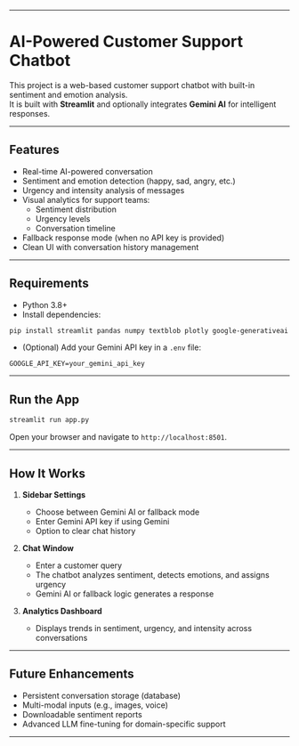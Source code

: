 
---
# AI-Powered Customer Support Chatbot

This project is a web-based customer support chatbot with built-in sentiment and emotion analysis.  
It is built with **Streamlit** and optionally integrates **Gemini AI** for intelligent responses.  

---

## Features

- Real-time AI-powered conversation
- Sentiment and emotion detection (happy, sad, angry, etc.)
- Urgency and intensity analysis of messages
- Visual analytics for support teams:
  - Sentiment distribution
  - Urgency levels
  - Conversation timeline
- Fallback response mode (when no API key is provided)
- Clean UI with conversation history management

---

## Requirements

- Python 3.8+
- Install dependencies:

```bash
pip install streamlit pandas numpy textblob plotly google-generativeai
````

* (Optional) Add your Gemini API key in a `.env` file:

```
GOOGLE_API_KEY=your_gemini_api_key
```

---

## Run the App

```bash
streamlit run app.py
```

Open your browser and navigate to `http://localhost:8501`.

---

## How It Works

1. **Sidebar Settings**

   * Choose between Gemini AI or fallback mode
   * Enter Gemini API key if using Gemini
   * Option to clear chat history

2. **Chat Window**

   * Enter a customer query
   * The chatbot analyzes sentiment, detects emotions, and assigns urgency
   * Gemini AI or fallback logic generates a response

3. **Analytics Dashboard**

   * Displays trends in sentiment, urgency, and intensity across conversations

---

## Future Enhancements

* Persistent conversation storage (database)
* Multi-modal inputs (e.g., images, voice)
* Downloadable sentiment reports
* Advanced LLM fine-tuning for domain-specific support

---

